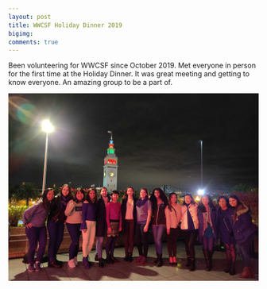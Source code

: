 ```yaml
--- 
layout: post 
title: WWCSF Holiday Dinner 2019
bigimg: 
comments: true 
---
```


Been volunteering for WWCSF since October 2019. Met everyone in person for the first time at the Holiday Dinner. It was great meeting and getting to know everyone. An amazing group to be a part of.

<img src="/img/posts/201912/wwcsf.jpg" alt="WWCSF Holiday Dinner 2019" width="720px">
